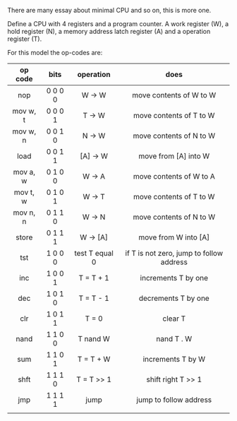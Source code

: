 There are many essay about minimal CPU and so on, this is more one.

Define a CPU with 4 registers and a program counter. A work register (W), a hold register (N), a memory address latch register (A) and a operation register (T). 

For this model the op-codes are:

  | op code | bits | operation | does |
  | :----: | :----: | :----: | :----: |
  | nop | 0 0 0 0 | W -> W | move contents of W to W |
  | mov w, t | 0 0 0 1 | T -> W | move contents of T to W |
  | mov w, n | 0 0 1 0 | N -> W | move contents of N to W |
  | load | 0 0 1 1 | [A] -> W | move from [A] into W |
  | mov a, w | 0 1 0 0 | W -> A | move contents of W to A |
  | mov t, w | 0 1 0 1 | W -> T | move contents of T to W |
  | mov n, n | 0 1 1 0 | W -> N | move contents of N to W |
  | store | 0 1 1 1 | W -> [A] | move from W into [A] |
  | tst | 1 0 0 0 | test T equal 0 | if T is not zero, jump to follow address |
  | inc | 1 0 0 1 | T = T + 1 | increments T by one |
  | dec | 1 0 1 0 | T = T - 1 | decrements T by one |
  | clr | 1 0 1 1 | T = 0 | clear T | 
  | nand | 1 1 0 0 | T nand W | nand T . W |
  | sum | 1 1 0 1 | T = T + W | increments T by W |
  | shft | 1 1 1 0 | T = T >> 1 | shift right T >> 1 |
  | jmp | 1 1 1 1 | jump | jump to follow address | 
  | | | | | 
  
  
  
